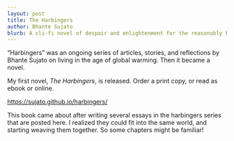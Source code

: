 ```yaml
---
layout: post
title: The Harbingers
author: Bhante Sujato
blurb: A cli-fi novel of despair and enlightenment for the reasonably hopeless.
---
```


<p class="preamble">“Harbingers” was an ongoing series of articles, stories, and reflections by Bhante Sujato on living in the age of global warming. Then it became a novel.</p>

My first novel, *The Harbingers*, is released. Order a print copy, or read as ebook or online.

https://sujato.github.io/harbingers/

This book came about after writing several essays in the harbingers series that are posted here. I realized they could fit into the same world, and starting weaving them together. So some chapters might be familiar!
